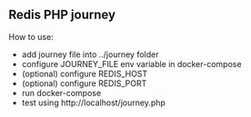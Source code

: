 ## Redis PHP journey

How to use:

* add journey file into ../journey folder
* configure JOURNEY_FILE env variable in docker-compose
* (optional) configure REDIS_HOST
* (optional) configure REDIS_PORT
* run docker-compose
* test using http://localhost/journey.php